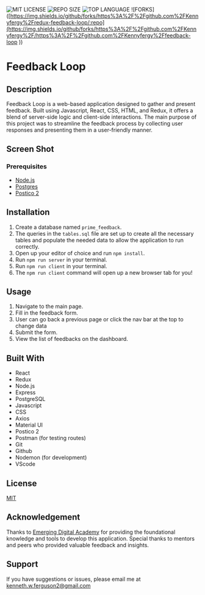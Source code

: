 ![MIT LICENSE](https://img.shields.io/github/license/<Kennyfergy>/feedback_loop.svg?style=flat-square)
![REPO SIZE](https://img.shields.io/github/repo-size/https%3A%2F%2Fgithub.com%2FKennyfergy%2Fredux-feedback-loop%23feedback-loop/:repo)
![TOP LANGUAGE](https://img.shields.io/github/languages/top/https%3A%2F%2Fgithub.com%2FKennyfergy%2Fredux-feedback-loop/:repo)
![FORKS]([https://img.shields.io/github/forks/https%3A%2F%2Fgithub.com%2FKennyfergy%2Fredux-feedback-loop/:repo](https://img.shields.io/github/forks/https%3A%2F%2Fgithub.com%2FKennyfergy%2F/https%3A%2F%2Fgithub.com%2FKennyfergy%2Ffeedback-loop
))

# Feedback Loop

## Description

Feedback Loop is a web-based application designed to gather and present feedback. Built using Javascript, React, CSS, HTML, and Redux, it offers a blend of server-side logic and client-side interactions. The main purpose of this project was to streamline the feedback process by collecting user responses and presenting them in a user-friendly manner.

## Screen Shot

### Prerequisites

- [Node.js](https://nodejs.org/en/)
- [Postgres](https://www.postgresql.org/download/)
- [Postico 2](https://eggerapps.at/postico2/)

## Installation

1. Create a database named `prime_feedback`.
2. The queries in the `tables.sql` file are set up to create all the necessary tables and populate the needed data to allow the application to run correctly.
3. Open up your editor of choice and run `npm install`.
4. Run `npm run server` in your terminal.
5. Run `npm run client` in your terminal.
6. The `npm run client` command will open up a new browser tab for you!

## Usage

1. Navigate to the main page.
2. Fill in the feedback form.
3. User can go back a previous page or click the nav bar at the top to change data
4. Submit the form.
5. View the list of feedbacks on the dashboard.

## Built With

- React
- Redux
- Node.js
- Express
- PostgreSQL
- Javascript
- CSS
- Axios
- Material UI
- Postico 2
- Postman (for testing routes)
- Git
- Github
- Nodemon (for development)
- VScode

## License

[MIT](https://choosealicense.com/licenses/mit/)

## Acknowledgement

Thanks to [Emerging Digital Academy](https://emergingacademy.org/) for providing the foundational knowledge and tools to develop this application. Special thanks to mentors and peers who provided valuable feedback and insights.

## Support

If you have suggestions or issues, please email me at [kenneth.w.ferguson2@gmail.com](mailto:kenneth.w.ferguson2@gmail.com)
